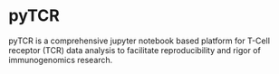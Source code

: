 # pyTCR
pyTCR is a comprehensive jupyter notebook based platform for T-Cell receptor (TCR) data analysis to facilitate reproducibility and rigor of immunogenomics research.
